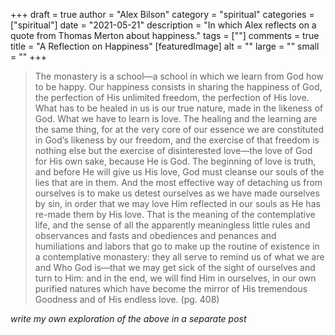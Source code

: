 +++
draft = true
author = "Alex Bilson"
category = "spiritual"
categories = ["spiritual"]
date = "2021-05-21"
description = "In which Alex reflects on a quote from Thomas Merton about happiness."
tags = [""]
comments = true
title = "A Reflection on Happiness"
[featuredImage]
  alt = ""
  large = ""
  small = ""
+++
> The monastery is a school—a school in which we learn from God how to be happy. Our happiness consists in sharing the happiness of God, the perfection of His unlimited freedom, the perfection of His love. What has to be healed in us is our true nature, made in the likeness of God. What we have to learn is love. The healing and the learning are the same thing, for at the very core of our essence we are constituted in God’s likeness by our freedom, and the exercise of that freedom is nothing else but the exercise of disinterested love—the love of God for His own sake, because He is God. The beginning of love is truth, and before He will give us His love, God must cleanse our souls of the lies that are in them. And the most effective way of detaching us from ourselves is to make us detest ourselves as we have made ourselves by sin, in order that we may love Him reflected in our souls as He has re-made them by His love. That is the meaning of the contemplative life, and the sense of all the apparently meaningless little rules and observances and fasts and obediences and penances and humiliations and labors that go to make up the routine of existence in a contemplative monastery: they all serve to remind us of what we are and Who God is—that we may get sick of the sight of ourselves and turn to Him: and in the end, we will find Him in ourselves, in our own purified natures which have become the mirror of His tremendous Goodness and of His endless love. (pg. 408)

_write my own exploration of the above in a separate post_
